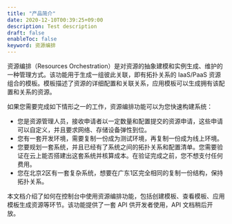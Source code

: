 ```yaml
---
title: "产品简介"
date: 2020-12-10T00:39:25+09:00
description: Test description
draft: false
enableToc: false
keyword: 资源编排
---
```




资源编排（Resources Orchestration）是对资源的抽象建模和实例生成、维护的一种管理方式。该功能用于生成一组彼此关联，即有拓扑关系的 IaaS/PaaS 资源组合的模板。模板描述了资源的详细配置和关联关系，应用模板可以生成拥有该配置和关系的资源。

如果您需要完成如下情形之一的工作，资源编排功能可以为您快速构建系统：

*   您是资源管理人员，接收申请者以一定数量和配置提交的资源申请，这些申请可以自定义，并且要求网络、存储设备弹性到位。
*   您有一套开发环境，需要复制一份成为测试环境，再复制一份成为线上环境。
*   您要规划一套系统，并且已经有了系统之间的拓扑关系和配置清单。您需要验证在云上能否搭建出这套系统并核算成本。在验证完成之前，您不想支付任何费用。
*   您在北京2区有一套复杂系统，想要在广东1区完全相同的复制一份结构，保持拓扑关系。

本文档介绍了如何在控制台中使用资源编排功能，包括创建模板、查看模板、应用模板生成资源等环节。该功能提供了一套 API 供开发者使用，API 文档稍后开放。